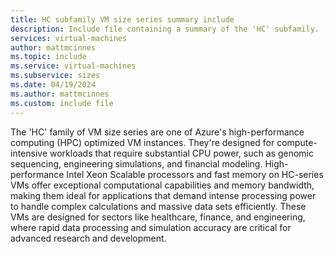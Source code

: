 ```yaml
---
title: HC subfamily VM size series summary include
description: Include file containing a summary of the 'HC' subfamily.
services: virtual-machines
author: mattmcinnes
ms.topic: include
ms.service: virtual-machines
ms.subservice: sizes
ms.date: 04/19/2024
ms.author: mattmcinnes
ms.custom: include file
---
```

The 'HC' family of VM size series are one of Azure's high-performance computing (HPC) optimized VM instances. They're designed for compute-intensive workloads that require substantial CPU power, such as genomic sequencing, engineering simulations, and financial modeling. High-performance Intel Xeon Scalable processors and fast memory on HC-series VMs offer exceptional computational capabilities and memory bandwidth, making them ideal for applications that demand intense processing power to handle complex calculations and massive data sets efficiently. These VMs are designed for sectors like healthcare, finance, and engineering, where rapid data processing and simulation accuracy are critical for advanced research and development.